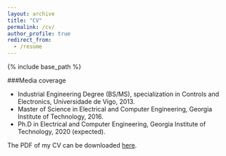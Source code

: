 ```yaml
---
layout: archive
title: "CV"
permalink: /cv/
author_profile: true
redirect_from:
  - /resume
---
```


{% include base_path %}

###Media coverage


* Industrial Engineering Degree (BS/MS), specialization in Controls and Electronics, Universidade de Vigo, 2013.
* Master of Science in Electrical and Computer Engineering, Georgia Institute of Technology, 2016.
* Ph.D in Electrical and Computer Engineering, Georgia Institute of Technology, 2020 (expected).
  


The PDF of my CV can be downloaded [here](/files/Santos_CV.pdf).

